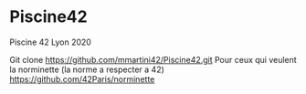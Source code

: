 # Piscine42
Piscine 42 Lyon 2020

Git clone https://github.com/mmartini42/Piscine42.git
Pour ceux qui veulent la norminette (la norme a respecter a 42)
https://github.com/42Paris/norminette
